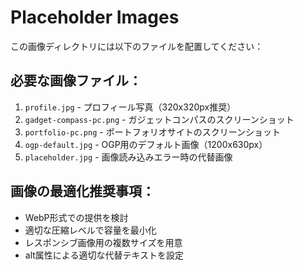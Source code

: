 # Placeholder Images

この画像ディレクトリには以下のファイルを配置してください：

## 必要な画像ファイル：

1. `profile.jpg` - プロフィール写真（320x320px推奨）
2. `gadget-compass-pc.png` - ガジェットコンパスのスクリーンショット
3. `portfolio-pc.png` - ポートフォリオサイトのスクリーンショット  
4. `ogp-default.jpg` - OGP用のデフォルト画像（1200x630px）
5. `placeholder.jpg` - 画像読み込みエラー時の代替画像

## 画像の最適化推奨事項：

- WebP形式での提供を検討
- 適切な圧縮レベルで容量を最小化
- レスポンシブ画像用の複数サイズを用意
- alt属性による適切な代替テキストを設定
